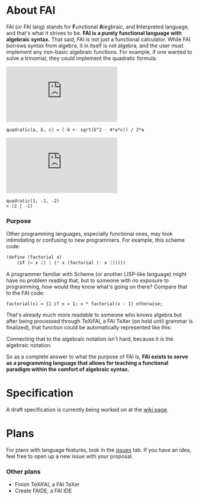 # About FAI
FAI (or FAI lang) stands for **F**unctional **A**legbraic, and **I**nterpreted language, and that's what it strives to be. **FAI is a purely functional language with algebraic syntax.** That said, FAI is not just a functional calculator. While FAI borrows syntax from algebra, it in itself is not algebra, and the user must implement any non-basic algebraic functions. For example, if one wanted to solve a trinomial, they could implement the quadratic formula.

![x = \frac{-b \pm \sqrt{b^{2}-4ac}}{2a}](https://latex.codecogs.com/gif.latex?x%20%3D%20%5Cfrac%7B-b%20%5Cpm%20%5Csqrt%7Bb%5E%7B2%7D-4ac%7D%7D%7B2a%7D)

```fai
quadratic(a, b, c) = (-b +- sqrt(b^2 - 4*a*c)) / 2*a
```

![\text{for} \;\; x^2-x-2=0, \;\; x=\frac{-1 \pm \sqrt{1^{2}-4\cdot 1\cdot -2}}{2\cdot 1}=2,-1](https://latex.codecogs.com/gif.latex?%5Ctext%7Bfor%7D%20%5C%3B%5C%3B%20x%5E2-x-2%3D0%2C%20%5C%3B%5C%3B%20x%3D%5Cfrac%7B-1%20%5Cpm%20%5Csqrt%7B1%5E%7B2%7D-4%5Ccdot%201%5Ccdot%20-2%7D%7D%7B2%5Ccdot%201%7D%3D2%2C-1)

```fai
quadratic(1, -1, -2)
> (2 | -1)
```

### Purpose
Other programming languages, especially functional ones, may look intimidating or confusing to new programmers. For example, this scheme code:

```scheme
(define (factorial x)
	(if (= x 1) 1 (* x (factorial (- x 1)))))
```

A programmer familiar with Scheme (or another LISP-like language) might have no problem reading that, but to someone with no exposure to programming, how would they know what's going on there? Compare that to the FAI code:

```fai
factorial(x) = {1 if x = 1; x * factorial(x - 1) otherwise;
```

That's already much more readable to someone who knows algebra but after being processed through TeXiFAI, a FAI TeXer (on hold until grammar is finalized), that function could be automatically represented like this:


Connecting that to the algebraic notation isn't hard, because it _is_ the algebraic notation.

So as a complete answer to what the purpose of FAI is, **FAI exists to serve as a programming language that allows for teaching a functional paradigm within the comfort of algebraic syntax.**

# Specification
A draft specification is currently being worked on at the [wiki page](https://github.com/TheUnlocked/FAI-Language/wiki).

# Plans
For plans with language features, look in the [issues](https://github.com/TheUnlocked/FAI-Language/issues) tab. If you have an idea, feel free to open up a new issue with your proposal.
### Other plans
* Finish TeXiFAI, a FAI TeXer
* Create FAIDE, a FAI IDE
